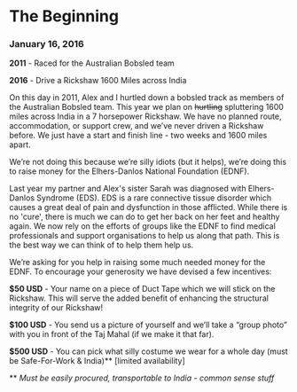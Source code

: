# The Beginning
### January 16, 2016

**2011** - Raced for the Australian Bobsled team

**2016** - Drive a Rickshaw 1600 Miles across India

On this day in 2011, Alex and I hurtled down a bobsled track as members of the Australian Bobsled team. This year we plan on ~~hurtling~~ spluttering 1600 miles across India in a 7 horsepower Rickshaw. We have no planned route, accommodation, or support crew, and we’ve never driven a Rickshaw before. We just have a start and finish line - two weeks and 1600 miles apart.


We’re not doing this because we’re silly idiots (but it helps), we’re doing this to raise money for the Elhers-Danlos National Foundation (EDNF).

Last year my partner and Alex's sister Sarah was diagnosed with Elhers-Danlos Syndrome (EDS). EDS is a rare connective tissue disorder which causes a great deal of pain and dysfunction in those afflicted. While there is no 'cure', there is much we can do to get her back on her feet and healthy again. We now rely on the efforts of groups like the EDNF to find medical professionals and support organisations to help us along that path. This is the best way we can think of to help them help us.

We’re asking for you help in raising some much needed money for the EDNF. To encourage your generosity we have devised a few incentives:

**$50 USD** - Your name on a piece of Duct Tape which we will stick on the Rickshaw. This will serve the added benefit of enhancing the structural integrity of our Rickshaw!

**$100 USD** - You send us a picture of yourself and we’ll take a “group photo” with you in front of the Taj Mahal (if we make it that far).

**$500 USD** - You can pick what silly costume we wear for a whole day (must be Safe-For-Work & India)** [limited availability]

** *Must be easily procured, transportable to India - common sense stuff*
